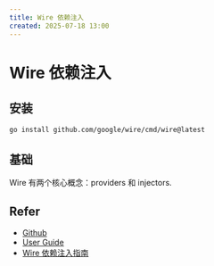 ```yaml
---
title: Wire 依赖注入
created: 2025-07-18 13:00
---
```

<!-- markdownlint-disable MD025 -->

# Wire 依赖注入

## 安装

```bash
go install github.com/google/wire/cmd/wire@latest
```

## 基础

Wire 有两个核心概念：providers 和 injectors.

## Refer

- [Github](https://github.com/google/wire)
- [User Guide](https://github.com/google/wire/blob/main/docs/guide.md)
- [Wire 依赖注入指南](https://loulan.me/post/wire-dependency-injection-for-go-tutorial/#%E6%B8%85%E7%90%86%E5%87%BD%E6%95%B0)
